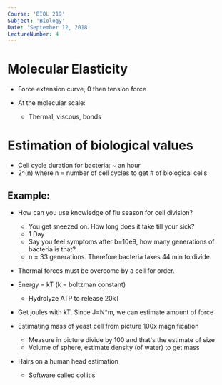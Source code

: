 ```yaml
---
Course: 'BIOL 219'
Subject: 'Biology'
Date: 'September 12, 2018'
LectureNumber: 4
---
```


# Molecular Elasticity
- Force extension curve, 0 then tension force

- At the molecular scale:
  - Thermal, viscous, bonds

# Estimation of biological values
- Cell cycle duration for bacteria: ~ an hour
- 2^(n) where n = number of cell cycles to get # of biological cells

## Example:
- How can you use knowledge of flu season for cell division?
  - You get sneezed on. How long does it take till your sick?
  - 1 Day
  - Say you feel symptoms after b=10e9, how many generations of bacteria is that?
  - n = 33 generations. Therefore bacteria takes 44 min to divide.

- Thermal forces must be overcome by a cell for order.
- Energy = kT (k = boltzman constant)
  - Hydrolyze ATP to release 20kT
- Get joules with kT. Since J=N*m, we can estimate amount of force

- Estimating mass of yeast cell from picture 100x magnification
  - Measure in picture divide by 100 and that's the estimate of size
  - Volume of sphere, estimate density (of water) to get mass

- Hairs on a human head estimation
  - Software called collitis
